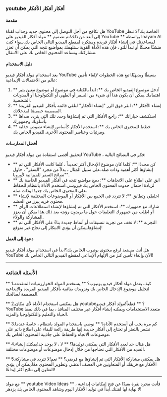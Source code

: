 ### youtube أفكار أفكار الأفكار

#### مقدمة
هل تكافح من أجل التوصل إلى محتوى جديد وجذاب لقناة YouTube الخاصة بك؟لا تنظر إلى أبعد من ذلك!تم تصميم ** مولد أفكار الفيديو على YouTube ** بواسطة Inayam AI لمساعدتك في إنشاء أفكار فريدة ومبتكرة لمقطع الفيديو التالي الخاص بك.سواء كنت منشئًا محنكًا أو تبدأ للتو ، فإن هذه الأداة القوية ستلهمك بمواضيع تتجه التي يمكن أن تعزز مشاركتك وتساعد المحتوى الخاص بك على الانتقال.

#### دليل الاستخدام
يعد استخدام مولد أفكار فيديو YouTube بسيطًا وبديهيًا.اتبع هذه الخطوات لإلغاء تأمين عالم من الاحتمالات الإبداعية:

1. ** أدخل موضوع الفيديو الخاص بك **: ابدأ بالكتابة في موضوع أو موضوع معين يثير اهتمامك.يمكن أن يكون هذا أي شيء من السفر أو الطهي أو التكنولوجيا أو المدونات الشخصية.
2. ** إنشاء الأفكار **: انقر فوق الزر "إنشاء الأفكار" لتلقي قائمة بأفكار الفيديو الفريدة المصممة خصيصًا لمدخلاتك.
3. ** استكشف خياراتك **: راجع الأفكار التي تم إنشاؤها وحدد تلك التي يتردد صداها بأسلوبك وجمهورك.
4. ** خطط للمحتوى الخاص بك **: استخدم الأفكار كأساس لإنشاء نصوص جذابة ومرئيات وعناصر المحتوى الأخرى للفيديو الخاص بك.

#### أفضل الممارسات
لتحقيق أقصى استفادة من مولد أفكار فيديو YouTube ، فكر في النصائح التالية:

- ** كن محددًا **: كلما كان موضوع الإدخال أكثر تحديداً ، كلما كانت الأفكار التي تم إنشاؤها أكثر أهمية وذات صلة.على سبيل المثال ، بدلاً من مجرد "السفر" ، حاول "نصائح السفر للميزانية لأوروبا".
- ** ابق على اطلاع على الاتجاهات **: دمج مواضيع تتجه في أفكار الفيديو الخاصة بك لزيادة احتمال حدوث المحتوى الخاص بك فيروسي.استخدم الأداة بانتظام للحفاظ على المحتوى الخاص بك جديدًا وذات صلة.
- ** اخلطي وتطابق **: لا تتردد في الجمع بين الأفكار أو الموضوعات المختلفة لإنشاء محتوى فريد يبرز من الحشد.
- ** شارك مع جمهورك **: استخدم الأفكار التي تم إنشاؤها لإنشاء استطلاعات الرأي أو اطلب من جمهورك التعليقات حول ما يريدون رؤيته بعد ذلك.هذا يمكن أن يعزز المشاركة والولاء.
- ** التجربة **: لا تخف من تجربة تنسيقات أو أنماط جديدة بناءً على الأفكار التي تم إنشاؤها.يمكن أن يؤدي الابتكار إلى نجاح غير متوقع!

#### دعوة إلى العمل
هل أنت مستعد لرفع محتوى يوتيوب الخاص بك؟ابدأ في استخدام مولد أفكار فيديو YouTube الآن وإلغاء تأمين كنز من الإلهام الإبداعي لمقطع الفيديو التالي الخاص بك!

---

### الأسئلة الشائعة

** 1.كيف يعمل مولد أفكار فيديو يوتيوب؟ **
يستخدم المولد الخوارزميات المتقدمة لتحليل موضوع الإدخال الخاص بك وتزويدك بقائمة بأفكار الفيديو الفريدة والإبداعية المصممة لصالحك.

** 2.هل يمكنني استخدام الأداة لأي مكان youtube؟ **
قطعاً!مولد أفكار فيديو YouTube متعدد الاستخدامات ويمكنه إنشاء أفكار عبر مختلف المنافذ ، بما في ذلك نمط الحياة والتعليم والتكنولوجيا والمزيد.

** 3.كم مرة يجب أن أستخدم الأداة؟ **
نوصي باستخدام المولد بانتظام ، خاصةً عندما تشعر بالتعثر أو تحتاج إلى أفكار جديدة.إنها طريقة رائعة للبقاء على اطلاع دائم على موضوعات الاتجاه والحفاظ على جاذبية المحتوى الخاص بك.

** 4.هل هناك حد لعدد الأفكار التي يمكنني توليدها؟ **
لا ، لا يوجد حد!يمكنك إنشاء العديد من الأفكار التي تحتاجها من خلال إدخال موضوعات أو موضوعات مختلفة.

** 5.هل يمكنني مشاركة الأفكار التي تم إنشاؤها مع فريقي؟ **
نعم!لا تتردد في مشاركة الأفكار مع فريقك أو المتعاونين في العصف الذهني وتطوير المحتوى معًا.يمكن أن يؤدي التعاون إلى نتائج أكثر إبداعًا!

---

مع مولد ** youtube Video Ideas ** ، فأنت مجرد نقرة بعيدًا عن فتح إمكانيات إبداعية لا نهاية لها لقنتك.ابدأ في توليد الأفكار اليوم وشاهد المحتوى الخاص بك يزدهر!